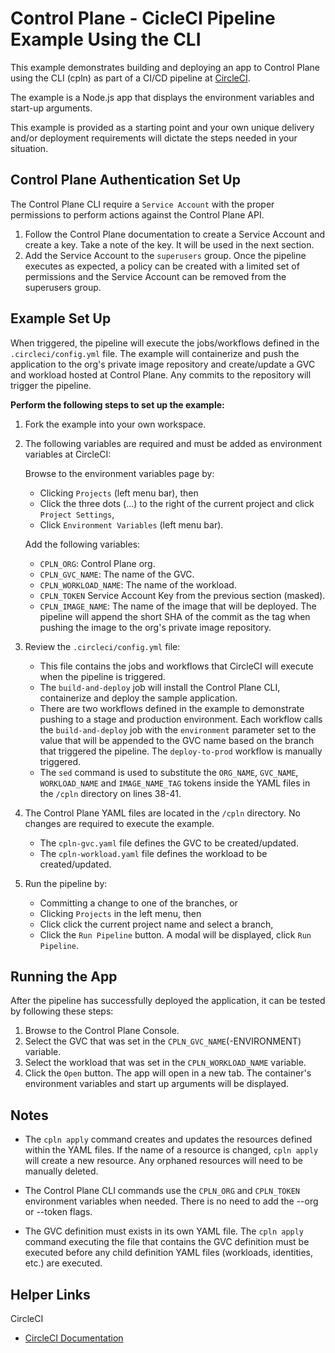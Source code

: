 # Control Plane - CicleCI Pipeline Example Using the CLI

This example demonstrates building and deploying an app to Control Plane using the CLI (cpln) as part of a CI/CD pipeline at [CircleCI](https://circleci.com/).

The example is a Node.js app that displays the environment variables and start-up arguments.

This example is provided as a starting point and your own unique delivery and/or deployment requirements will dictate the steps needed in your situation.

## Control Plane Authentication Set Up 

The Control Plane CLI require a `Service Account` with the proper permissions to perform actions against the Control Plane API. 

1. Follow the Control Plane documentation to create a Service Account and create a key. Take a note of the key. It will be used in the next section.
2. Add the Service Account to the `superusers` group. Once the pipeline executes as expected, a policy can be created with a limited set of permissions and the Service Account can be removed from the superusers group.

## Example Set Up

When triggered, the pipeline will execute the jobs/workflows defined in the `.circleci/config.yml` file. The example will containerize and push the application to the org's private image repository and create/update a GVC and workload hosted at Control Plane. Any commits to the repository will trigger the pipeline.

**Perform the following steps to set up the example:**

1. Fork the example into your own workspace.

2. The following variables are required and must be added as environment variables at CircleCI: 
   
    Browse to the environment variables page by:

    - Clicking `Projects` (left menu bar), then 
    - Click the three dots (...) to the right of the current project and click `Project Settings`,
    - Click `Environment Variables` (left menu bar).
  
    Add the following variables:

    - `CPLN_ORG`: Control Plane org.
    - `CPLN_GVC_NAME`: The name of the GVC.
    - `CPLN_WORKLOAD_NAME`: The name of the workload.
    - `CPLN_TOKEN` Service Account Key from the previous section (masked).
    - `CPLN_IMAGE_NAME`: The name of the image that will be deployed. The pipeline will append the short SHA of the commit as the tag when pushing the image to the org's private image repository.

3. Review the `.circleci/config.yml` file: 
    - This file contains the jobs and workflows that CircleCI will execute when the pipeline is triggered.
    - The `build-and-deploy` job will install the Control Plane CLI, containerize and deploy the sample application.
    - There are two workflows defined in the example to demonstrate pushing to a stage and production environment. Each workflow calls the `build-and-deploy` job with the `environment` parameter set to the value that will be appended to the GVC name based on the branch that triggered the pipeline. The `deploy-to-prod` workflow is manually triggered.
    - The `sed` command is used to substitute the `ORG_NAME`, `GVC_NAME`, `WORKLOAD_NAME` and `IMAGE_NAME_TAG` tokens inside the YAML files in the `/cpln` directory on lines 38-41.

4. The Control Plane YAML files are located in the `/cpln` directory. No changes are required to execute the example.
    - The `cpln-gvc.yaml` file defines the GVC to be created/updated.
    - The `cpln-workload.yaml` file defines the workload to be created/updated. 

5. Run the pipeline by:
    - Committing a change to one of the branches, or
    - Clicking `Projects` in the left menu, then
    - Click click the current project name and select a branch, 
    - Click the `Run Pipeline` button. A modal will be displayed, click `Run Pipeline`.
  
## Running the App

After the pipeline has successfully deployed the application, it can be tested by following these steps:

1. Browse to the Control Plane Console.
2. Select the GVC that was set in the `CPLN_GVC_NAME`(-ENVIRONMENT) variable.
3. Select the workload that was set in the `CPLN_WORKLOAD_NAME` variable.
4. Click the `Open` button. The app will open in a new tab. The container's environment variables and start up arguments will be displayed.


## Notes

* The `cpln apply` command creates and updates the resources defined within the YAML files. If the name of a resource is changed, `cpln apply` will create a new resource. Any orphaned resources will need to be manually deleted.

* The Control Plane CLI commands use the `CPLN_ORG` and `CPLN_TOKEN` environment variables when needed. There is no need to add the --org or --token flags.

* The GVC definition must exists in its own YAML file. The `cpln apply` command executing the file that contains the GVC definition must be executed before any child definition YAML files (workloads, identities, etc.) are executed.

## Helper Links

CircleCI

- [CircleCI Documentation](https://circleci.com/docs/2.0/)

